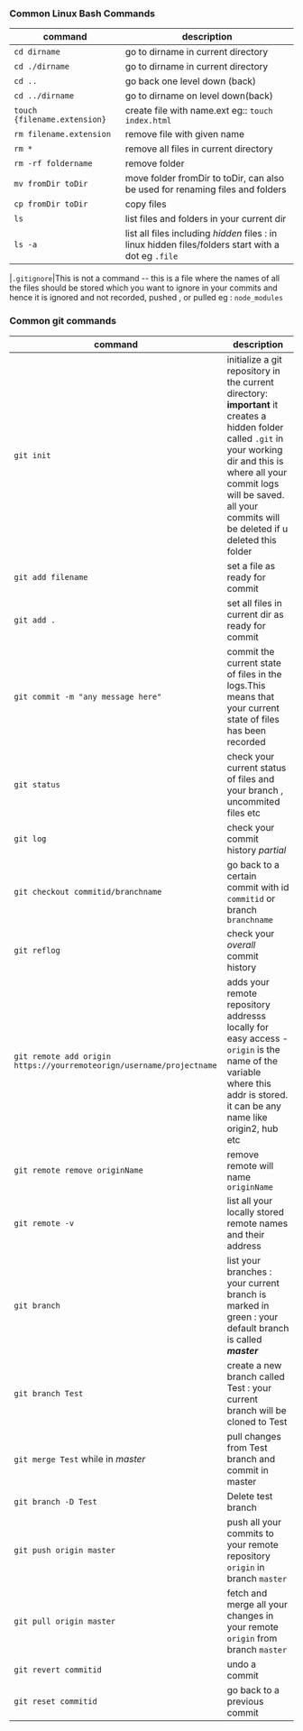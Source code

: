 ### Common Linux Bash Commands

	
| command | description  |
|--|--|
| `cd dirname` | go to dirname in current directory  |
| `cd ./dirname` | go to dirname in current directory |
|`cd ..`|go back one level down (back)|
|`cd ../dirname`|go to dirname on level down(back)|
|`touch {filename.extension}`| create file with name.ext eg:: `touch index.html`|
|`rm filename.extension`| remove file with given name|
|`rm *`| remove all files in current directory|
|`rm -rf foldername`| remove folder|
|`mv fromDir toDir` |move folder fromDir to toDir, can also be used for renaming files and folders |
|`cp fromDir toDir`| copy files |
|`ls `|list files and folders in your current dir|
|`ls -a`|list all files including *hidden* files : in linux hidden files/folders start with a dot eg `.file`|

|`.gitignore`|This is not a command -- this is a file where the names of all the files should be stored which you want to ignore in your commits and hence it is ignored and not recorded, pushed , or pulled eg : `node_modules`


### Common git commands

| command     | description|
| --      | -- |
| `git init `| initialize a git repository in the current directory: **important**  it creates a hidden folder called `.git` in your working dir and this is where all your commit logs will be saved. all your commits will be deleted if u deleted this folder | 
|`git add filename`        | set a file as ready for commit |
|`git add .`|set all files in current dir as ready for commit|
|`git commit -m "any message here"`| commit the current state of files in the logs.This means that your current state of files has been recorded |
|`git status`|check your current status of files and your branch , uncommited files etc|
|`git log`|check your commit history *partial*|
|`git checkout commitid/branchname`|go back to a certain commit with id `commitid` or branch `branchname`|
|`git reflog`|check your *overall* commit history|
|`git remote add origin https://yourremoteorign/username/projectname`|adds your remote repository addresss locally for easy access - ``origin`` is the name of the variable where this addr is stored. it can be any name like origin2, hub etc|
|`git remote remove originName`|remove remote will name `originName`|
|`git remote -v`|list all your locally stored remote names and their address|
|`git branch `| list your branches : your current branch is marked in green : your default branch is called ***master***|
|`git branch Test`| create a new branch called Test : your current branch will be cloned to Test|
|`git merge Test` while in *master*| pull changes from Test branch and commit in master|
|`git branch -D Test`| Delete test branch|
|`git push origin master`|push all your commits to your remote repository `origin` in branch `master`|
|`git pull origin master`|fetch and merge all your changes in your remote `origin` from branch `master`|
|`git revert commitid`|undo a commit|
|`git reset commitid`|go back to a previous commit|








